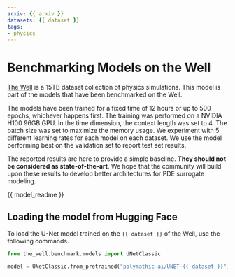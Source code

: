 ```yaml
---
arxiv: {{ arxiv }}
datasets: {{ dataset }}
tags:
- physics
---
```


# Benchmarking Models on the Well

[The Well](https://github.com/PolymathicAI/the_well) is a 15TB dataset collection of physics simulations. This model is part of the models that have been benchmarked on the Well.


The models have been trained for a fixed time of 12 hours or up to 500 epochs, whichever happens first. The training was performed on a NVIDIA H100 96GB GPU.
In the time dimension, the context length was set to 4. The batch size was set to maximize the memory usage. We experiment with 5 different learning rates for each model on each dataset.
We use the model performing best on the validation set to report test set results.

The reported results are here to provide a simple baseline. **They should not be considered as state-of-the-art**. We hope that the community will build upon these results to develop better architectures for PDE surrogate modeling.

{{ model_readme }}

## Loading the model from Hugging Face

To load the U-Net model trained on the `{{ dataset }}` of the Well, use the following commands.

```python
from the_well.benchmark.models import UNetClassic

model = UNetClassic.from_pretrained("polymathic-ai/UNET-{{ dataset }}")
```
